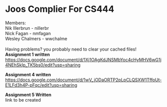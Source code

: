<h1>Joos Complier For CS444</h1>  

Members: <br>
Nik Illerbrun   - nillerbr <br>
Nick Fagan      - nmfagan  <br>
Wesley Chalmers - wwchalme <br>
<br>
Having problems? you probably need to clear your cached files!
<br>
<strong>Assignment 1 written</strong><br>
https://docs.google.com/document/d/1Xj1OAgKdJNSMbYoc4cHyMHV6wG1j4NEhSkIp_TK5bs0/edit?usp=sharing
<br>

<strong>Assignment 4 written</strong><br>
https://docs.google.com/document/d/1wV_jODaORTP2pLpCLQSXW1TffoUt-E1LFd3h4P-pFqc/edit?usp=sharing
<br>

<strong>Assignment 5 Written</Strong><br>
link to be created
<br>

